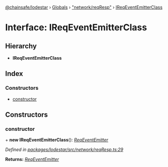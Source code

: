 [@chainsafe/lodestar](../README.md) › [Globals](../globals.md) › ["network/reqResp"](../modules/_network_reqresp_.md) › [IReqEventEmitterClass](_network_reqresp_.ireqeventemitterclass.md)

# Interface: IReqEventEmitterClass

## Hierarchy

* **IReqEventEmitterClass**

## Index

### Constructors

* [constructor](_network_reqresp_.ireqeventemitterclass.md#constructor)

## Constructors

###  constructor

\+ **new IReqEventEmitterClass**(): *[ReqEventEmitter](../modules/_network_interface_.md#reqeventemitter)*

*Defined in [packages/lodestar/src/network/reqResp.ts:29](https://github.com/ChainSafe/lodestar/blob/c806550/packages/lodestar/src/network/reqResp.ts#L29)*

**Returns:** *[ReqEventEmitter](../modules/_network_interface_.md#reqeventemitter)*
